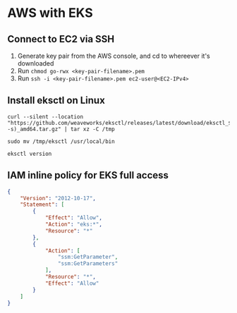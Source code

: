 # AWS with EKS

## Connect to EC2 via SSH

1. Generate key pair from the AWS console, and cd to whereever it's downloaded
2. Run `chmod go-rwx <key-pair-filename>.pem`
3. Run `ssh -i <key-pair-filename>.pem ec2-user@<EC2-IPv4>`

## Install eksctl on Linux

```
curl --silent --location "https://github.com/weaveworks/eksctl/releases/latest/download/eksctl_$(uname -s)_amd64.tar.gz" | tar xz -C /tmp
```
```
sudo mv /tmp/eksctl /usr/local/bin
```
```
eksctl version
```

## IAM inline policy for EKS full access

```json
{
	"Version": "2012-10-17",
	"Statement": [
		{
			"Effect": "Allow",
			"Action": "eks:*",
			"Resource": "*"
		},
		{
			"Action": [
				"ssm:GetParameter",
				"ssm:GetParameters"
			],
			"Resource": "*",
			"Effect": "Allow"
		}
	]
}
```
